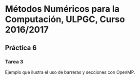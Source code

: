 # Métodos Numéricos para la Computación, ULPGC, Curso 2016/2017
## Práctica 6
### Tarea 3
Ejemplo que ilustra el uso de barreras y secciones con OpenMP.
